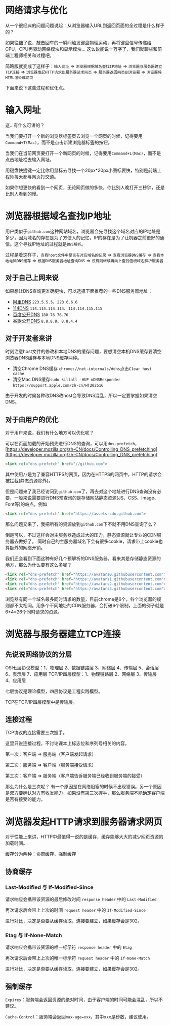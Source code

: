 # 网络请求与优化

从一个很经典的问题问题说起：从浏览器输入URL到返回页面的全过程是什么样子的？

如果往细了说，敲击回车的一瞬间触发键盘物理运动，再将键盘信号传递给CPU，CPU再驱动网络模块和显示模块... 这么说能说十万字了，我们就聊些和前端工程师相关和过程吧。

简略版就变成了这样子：`输入网址` => `浏览器根据域名查找IP地址` => `浏览器与服务器建立TCP连接` => `浏览器发起HTTP请求到服务器请求网页` => `服务器返回网页到浏览器` => `浏览器将HTML渲染成网页`

下面来说下这些过程和优化点。

# 输入网址

这...有什么可讲的？

当我们要打开一个新的浏览器标签页去浏览一个网页的时候，记得要用`Command+T(Mac)`，而不是点击新建浏览器标签的按钮。

当我们在当前网页要打开一个新网页的时候，记得要用`Command+L(Mac)`，而不是点击地址栏去输入网址。

用键盘快捷键一定比你用鼠标去寻找一个20px*20px小图标要快，特别是前端工程师每天都与网页打交道。

如果你想更快的看到一个网页，无论网页做的多快，你比别人晚打开三秒钟，还是比别人看到的慢。

# 浏览器根据域名查找IP地址

用户类似于`github.com`这种网站域名，浏览器会先寻找这个域名对应的IP地址是多少，因为域名的存在是为了方便人的记忆，IP的存在是为了让机器之前更好的通信。这个寻找IP地址的过程就是`DNS解析`。

过程是着这样子，`查看host文件中是否有对应域名的记录` => `查看浏览器DNS缓存` => `查看本地电脑DNS缓存` => `根据DNS服务器地址查询DNS` => `没有则继续再向上查找值根域名解析服务器`

## 对于自己上网来说
如果想让DNS查询更准确更快，可以选择下面推荐的一些DNS服务器地址：

- [阿里DNS](http://alidns.com/) `223.5.5.5`、`223.6.6.6`
- [114DNS](https://www.114dns.com/) `114.114.114.114`、`114.114.115.115`
- [百度公开DNS](http://dudns.baidu.com/intro/publicdns/) `180.76.76.76`
- [谷歌公开DNS](https://en.wikipedia.org/wiki/Google_Public_DNS) `8.8.8.8`、`8.8.4.4`

## 对于开发者来讲
时刻注意host文件的修改和本地DNS的缓存问题，要想清空本机DNS缓存要清空浏览器DNS缓存与本地DNS缓存两种。

- 清空Chrome DNS缓存 `chrome://net-internals/#dns`点击`Clear host cache`
- 清空Mac DNS缓存`sudo killall -HUP mDNSResponder` `https://support.apple.com/zh-cn/HT202516`

由于开发的时候各种改DNS改host会导致DNS混乱，所以一定要掌握如果清空DNS。

## 对于由用户的优化
对于用户来说，我们有什么地方可以优化呢？

可以在页面加载的开始预先进行DNS的查询，可以用`dns-prefetch`，[https://developer.mozilla.org/zh-CN/docs/Controlling_DNS_prefetching](https://developer.mozilla.org/zh-CN/docs/Controlling_DNS_prefetching)

```html
<link rel="dns-prefetch" href="//github.com">
```

其中使用`//`是为了兼容HTTPS的网页，因为在HTTPS的网页中，HTTP的请求会被拦截(静态资源除外)。

但是问题来了我已经访问到`github.com`了，再去对这个地址进行DNS查询没有必要，一般来说需要进行DNS预查询的是存储网站静态资源(JS、CSS、Image、Font等)的站点，例如

```html
<link rel="dns-prefetch" href="https://assets-cdn.github.com">
```

那么问题又来了，我把所有的资源放到`github.com`下不就不用DNS查询了么？

倒是可以，不过这样会对主服务器造成过大的压力，静态资源就让专业的CDN服务器去做好了。
同时自己的主服务器域名下会有很多cookie，请求带上cookie也算额外的网络开销。

我们还会看到下面这种有好几个预解析的DNS服务器，看来其是存储静态资源的地方，那么为什么要有这么多呢？
```html
<link rel="dns-prefetch" href="https://avatars0.githubusercontent.com">
<link rel="dns-prefetch" href="https://avatars1.githubusercontent.com">
<link rel="dns-prefetch" href="https://avatars2.githubusercontent.com">
<link rel="dns-prefetch" href="https://avatars3.githubusercontent.com">
```

浏览器有同一个域名最多同时请求的数量，目前chrome是6个，各个浏览器的规则都不太相同。用多个不同地址的CDN服务器，会打破6个限制，上面的例子就是6*4=26个同时请求的资源。


# 浏览器与服务器建立TCP连接


## 先说说网络协议的分层
OSI七层协议模型：1、物理层 2、数据链路层 3、网络层 4、传输层 5、会话层 6、表示层 7、应用层
TCP/IP四层模型：1、物理链路层 2、网络层 3、传输层 4、应用层

七层协议是理论模型，四层协议是工程实践模型。

TCP在TCP/IP四层模型中是传输层。

## 连接过程
TCP协议的连接需要三次握手。

这里只说连接过程，不讨论课本上标志位和序列号相关的内容。

第一次：客户端 => 服务端（客户端发起请求）

第二次：服务端 => 客户端（服务端接受请求）

第三次：客户端 => 服务端（客户端告诉服务端已经收到服务端的接受）

那么为什么是三次呢？
有一个原因是在网络阻塞的时候不出现错误。另一个原因是双方要确认对方有收发能力，如果没有第三次握手，那么服务端不能确定客户端是否有接受的能力。

# 浏览器发起HTTP请求到服务器请求网页

对于性能上来讲，HTTP中最值得一说的是缓存，缓存能够大大的减少网页资源的加载时间。

缓存分为两种：协商缓存、强制缓存

## 协商缓存

### Last-Modified 与 If-Modified-Since
请求响应会携带该资源的最后修改时间
`response header` 中的 `Last-Modified`

再次请求后会带上上次的时间
`request header` 中的 `If-Modified-Since`

进行对比，决定是否要从缓存读取，连接要建立，如果缓存会是302。

### Etag 与 If-None-Match
请求响应会携带该资源的唯一标示符
`response header` 中的 `Etag`

再次请求后会带上上次的唯一标示符
`request header` 中的 `If-None-Match`

进行对比，决定是否要从缓存读取，连接要建立，如果缓存会是302。

## 强制缓存
`Expires`：服务端会返回资源的绝对时间，由于客户端的时间可能会混乱，所以不建议。

`Cache-Control`：服务端会返回`max-age=xxx`，其中xxx是秒数，建议使用。















